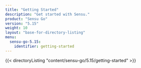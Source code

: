 ```yaml
---
title: "Getting Started"
description: "Get started with Sensu."
product: "Sensu Go"
version: "5.15"
weight: 10
layout: "base-for-directory-listing"
menu:
  sensu-go-5.15:
    identifier: getting-started
---
```


{{< directoryListing "content/sensu-go/5.15/getting-started" >}}
